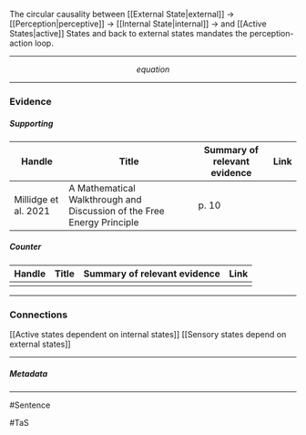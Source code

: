 The circular causality between [[External State|external]] $\rightarrow$ [[Perception|perceptive]] $\rightarrow$ [[Internal State|internal]] $\rightarrow$ and [[Active States|active]] States and back to external states mandates the perception-action loop. 
***
$$ equation $$
***
### Evidence
##### Supporting

| Handle               | Title                                                                  | Summary of relevant evidence | Link                                |
| -------------------- | ---------------------------------------------------------------------- | ---------------------------- | ----------------------------------- |
| Millidge et al. 2021 | A Mathematical Walkthrough and Discussion of the Free Energy Principle | p. 10                        | [](http://arxiv.org/abs/2108.13343) |
##### Counter
| Handle | Title | Summary of relevant evidence | Link |
| ------ | ----- | ---------------------------- | ---- |
|        |       |                              |      |

***
### Connections
[[Active states dependent on internal states]]
[[Sensory states depend on external states]]
***
##### Metadata
***
#Sentence

#TaS